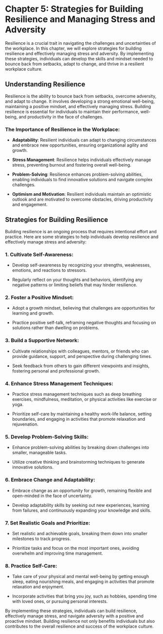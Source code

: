 Chapter 5: Strategies for Building Resilience and Managing Stress and Adversity
===============================================================================

Resilience is a crucial trait in navigating the challenges and uncertainties of the workplace. In this chapter, we will explore strategies for building resilience and effectively managing stress and adversity. By implementing these strategies, individuals can develop the skills and mindset needed to bounce back from setbacks, adapt to change, and thrive in a resilient workplace culture.

Understanding Resilience
------------------------

Resilience is the ability to bounce back from setbacks, overcome adversity, and adapt to change. It involves developing a strong emotional well-being, maintaining a positive mindset, and effectively managing stress. Building resilience is essential for individuals to maintain their performance, well-being, and productivity in the face of challenges.

### The Importance of Resilience in the Workplace:

* **Adaptability**: Resilient individuals can adapt to changing circumstances and embrace new opportunities, ensuring organizational agility and growth.

* **Stress Management**: Resilience helps individuals effectively manage stress, preventing burnout and fostering overall well-being.

* **Problem-Solving**: Resilience enhances problem-solving abilities, enabling individuals to find innovative solutions and navigate complex challenges.

* **Optimism and Motivation**: Resilient individuals maintain an optimistic outlook and are motivated to overcome obstacles, driving productivity and engagement.

Strategies for Building Resilience
----------------------------------

Building resilience is an ongoing process that requires intentional effort and practice. Here are some strategies to help individuals develop resilience and effectively manage stress and adversity:

### 1. Cultivate Self-Awareness:

* Develop self-awareness by recognizing your strengths, weaknesses, emotions, and reactions to stressors.

* Regularly reflect on your thoughts and behaviors, identifying any negative patterns or limiting beliefs that may hinder resilience.

### 2. Foster a Positive Mindset:

* Adopt a growth mindset, believing that challenges are opportunities for learning and growth.

* Practice positive self-talk, reframing negative thoughts and focusing on solutions rather than dwelling on problems.

### 3. Build a Supportive Network:

* Cultivate relationships with colleagues, mentors, or friends who can provide guidance, support, and perspective during challenging times.

* Seek feedback from others to gain different viewpoints and insights, fostering personal and professional growth.

### 4. Enhance Stress Management Techniques:

* Practice stress management techniques such as deep breathing exercises, mindfulness, meditation, or physical activities like exercise or yoga.

* Prioritize self-care by maintaining a healthy work-life balance, setting boundaries, and engaging in activities that promote relaxation and rejuvenation.

### 5. Develop Problem-Solving Skills:

* Enhance problem-solving abilities by breaking down challenges into smaller, manageable tasks.

* Utilize creative thinking and brainstorming techniques to generate innovative solutions.

### 6. Embrace Change and Adaptability:

* Embrace change as an opportunity for growth, remaining flexible and open-minded in the face of uncertainty.

* Develop adaptability skills by seeking out new experiences, learning from failures, and continuously expanding your knowledge and skills.

### 7. Set Realistic Goals and Prioritize:

* Set realistic and achievable goals, breaking them down into smaller milestones to track progress.

* Prioritize tasks and focus on the most important ones, avoiding overwhelm and improving time management.

### 8. Practice Self-Care:

* Take care of your physical and mental well-being by getting enough sleep, eating nourishing meals, and engaging in activities that promote relaxation and enjoyment.

* Incorporate activities that bring you joy, such as hobbies, spending time with loved ones, or pursuing personal interests.

By implementing these strategies, individuals can build resilience, effectively manage stress, and navigate adversity with a positive and proactive mindset. Building resilience not only benefits individuals but also contributes to the overall resilience and success of the workplace culture.
